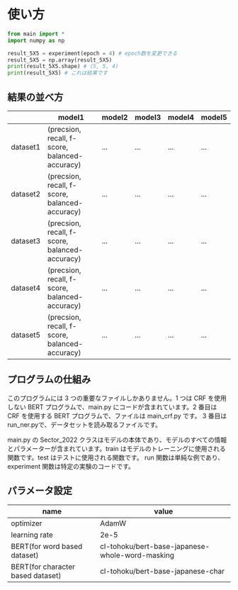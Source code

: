 # 使い方

```py
from main import *
import numpy as np

result_5X5 = experiment(epoch = 4) # epoch数を変更できる
result_5X5 = np.array(result_5X5)
print(result_5X5.shape) # (5, 5, 4)
print(result_5X5) # これは結果です
```
## 結果の並べ方

|      |  model1  |  model2  |  model3  |  model4  |  model5  |
| ---- | ----     | ----     | ----     | ----     | ----     |
|  dataset1  |  (precsion, recall, f-score, balanced-accuracy)  | ... | ... | ... | ... |
|  dataset2  |  (precsion, recall, f-score, balanced-accuracy)  | ... | ... | ... | ... |
|  dataset3  |  (precsion, recall, f-score, balanced-accuracy)  | ... | ... | ... | ... |
|  dataset4  |  (precsion, recall, f-score, balanced-accuracy)  | ... | ... | ... | ... |
|  dataset5  |  (precsion, recall, f-score, balanced-accuracy)  | ... | ... | ... | ... |

## プログラムの仕組み

このプログラムには 3 つの重要なファイルしかありません。1 つは CRF を使用しない BERT プログラムで、main.py にコードが含まれています。2 番目は CRF を使用する BERT プログラムで、ファイルは main\_crf.py です。 3 番目はrun\_ner.pyで、データセットを読み取るファイルです。

main.py の Sector\_2022 クラスはモデルの本体であり、モデルのすべての情報とパラメーターが含まれています。train はモデルのトレーニングに使用される関数です。test はテストに使用される関数です。 run 関数は単純な例であり、experiment 関数は特定の実験のコードです。

## パラメータ設定

|   name   |  value |
| ---- | ---- |
|  optimizer  |  AdamW |
|  learning rate  |  2e-5 |
|  BERT(for word based dataset)  | cl-tohoku/bert-base-japanese-whole-word-masking |
|  BERT(for character based dataset)  | cl-tohoku/bert-base-japanese-char |



